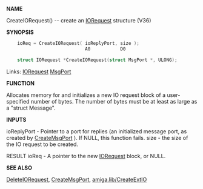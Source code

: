 
**NAME**

CreateIORequest() -- create an [IORequest](_0094.md) structure  (V36)

**SYNOPSIS**

```c
    ioReq = CreateIORequest( ioReplyPort, size );
                             A0           D0

    struct IORequest *CreateIORequest(struct MsgPort *, ULONG);

```
Links: [IORequest](_0094.md) [MsgPort](_0099.md) 

**FUNCTION**

Allocates memory for and initializes a new IO request block
of a user-specified number of bytes.  The number of bytes
must be at least as large as a &#034;struct Message&#034;.

**INPUTS**

ioReplyPort - Pointer to a port for replies (an initialized message
port, as created by [CreateMsgPort](CreateMsgPort.md) ).  If NULL, this
function fails.
size - the size of the IO request to be created.

RESULT
ioReq - A pointer to the new [IORequest](_0094.md) block, or NULL.

**SEE ALSO**

[DeleteIORequest](DeleteIORequest.md), [CreateMsgPort](CreateMsgPort.md), [amiga.lib/CreateExtIO](_0147.md)
